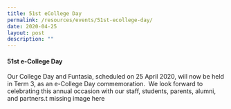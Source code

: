 ```yaml
---
title: 51st eCollege Day
permalink: /resources/events/51st-ecollege-day/
date: 2020-04-25
layout: post
description: ""
---
```

#### 51st e-College Day

Our College Day and Funtasia, scheduled on 25 April 2020, will now be held in Term 3, as an e-College Day commemoration.  We look forward to celebrating this annual occasion with our staff, students, parents, alumni, and partners.t missing image here